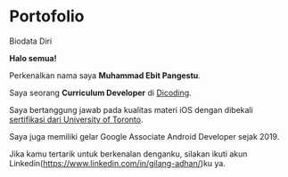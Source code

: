 # Portofolio
Biodata Diri


**Halo semua!**

Perkenalkan nama saya **Muhammad Ebit Pangestu**.<br>

Saya seorang **Curriculum Developer** di [Dicoding](https://www.dicoding.com/).<br>

Saya bertanggung jawab pada kualitas materi iOS dengan dibekali [sertifikasi dari University of Toronto](https://www.coursera.org/account/accomplishments/specialization/CLKJD8XBXJ3M).<br>

Saya juga memiliki gelar Google Associate Android Developer sejak 2019.<br>

Jika kamu tertarik untuk berkenalan denganku, silakan ikuti akun Linkedin(https://www.linkedin.com/in/gilang-adhan/)ku ya.
